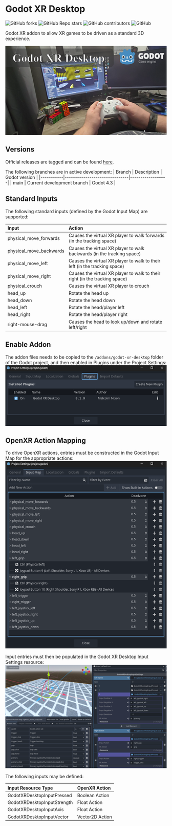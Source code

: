 # Godot XR Desktop

![GitHub forks](https://img.shields.io/github/forks/Malcolmnixon/GodotXRDesktop?style=plastic)
![GitHub Repo stars](https://img.shields.io/github/stars/Malcolmnixon/GodotXRDesktop?style=plastic)
![GitHub contributors](https://img.shields.io/github/contributors/Malcolmnixon/GodotXRDesktop?style=plastic)
![GitHub](https://img.shields.io/github/license/Malcolmnixon/GodotXRDesktop?style=plastic)

Godot XR addon to allow XR games to be driven as a standard 3D experience.

[<img src="docs/preview.png">](https://youtu.be/TvJKO4rQLc0 "Godot XR Desktop Preview")


## Versions

Official releases are tagged and can be found [here](https://github.com/Malcolmnixon/GodotXRDesktop/releases).

The following branches are in active development:
|  Branch   |  Description                  |  Godot version   |
|-----------|-------------------------------|------------------|
|  main     | Current development branch    |  Godot 4.3       |


## Standard Inputs

The following standard inputs (defined by the Godot Input Map) are supported:

| Input | Action |
| :--- | :----- |
| physical_move_forwards | Causes the virtual XR player to walk forwards (in the tracking space) |
| physical_move_backwards | Causes the virtual XR player to walk backwards (in the tracking space) |
| physical_move_left | Causes the virtual XR player to walk to their left (in the tracking space) |
| physical_move_right | Causes the virtual XR player to walk to their right (in the tracking space) |
| physical_crouch | Causes the virtual XR player to crouch |
| head_up | Rotate the head up |
| head_down | Rotate the head down |
| head_left | Rotate the head/player left |
| head_right | Rotate the head/player right |
| right-mouse-drag | Causes the head to look up/down and rotate left/right |


## Enable Addon

The addon files needs to be copied to the `/addons/godot-xr-desktop` folder of the Godot project, and then enabled in Plugins under the Project Settings:
![Enable Plugin](/docs/enable-plugin.png)


## OpenXR Action Mapping

To drive OpenXR actions, entries must be constructed in the Godot Input Map for the appropriate actions:
![Godot Input Map](/docs/input-map.png)

Input entries must then be populated in the Godot XR Desktop Input Settings resource:
![Input Settings](/docs/openxr-mapping.png)

The following inputs may be defined:

| Input Resource Type | OpenXR Action |
| :------- | :----|
| GodotXRDesktopInputPressed | Boolean Action |
| GodotXRDesktopInputStrength | Float Action |
| GodotXRDesktopInputAxis | Float Action |
| GodotXRDesktopInputVector | Vector2D Action |
